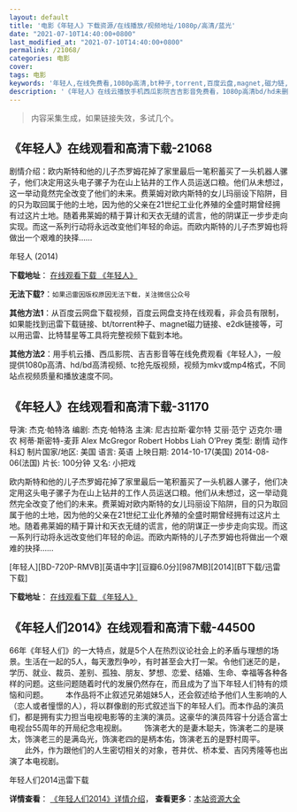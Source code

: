 ```yaml
---
layout: default
title: '电影《年轻人》下载资源/在线播放/视频地址/1080p/高清/蓝光'
date: "2021-07-10T14:40:00+0800"
last_modified_at: "2021-07-10T14:40:00+0800"
permalink: /21068/
categories: 电影
cover:
tags: 电影
keywords: '年轻人,在线免费看,1080p高清,bt种子,torrent,百度云盘,magnet,磁力链,迅雷下载资源'
description: '《年轻人》在线云播放手机西瓜影院吉吉影音免费看，1080p高清bd/hd未删减完整版和tc抢先枪版，mkv/mp4格式，附带bt/torrent种子、magnet/磁力链、百度云盘、网盘资源迅雷下载链接'
---
```


>内容采集生成，如果链接失效，多试几个。


## 《年轻人》在线观看和高清下载-21068

剧情介绍：欧内斯特和他的儿子杰罗姆花掉了家里最后一笔积蓄买了一头机器人骡子，他们决定用这头电子骡子为在山上钻井的工作人员运送口粮。他们从未想过，这一举动竟然完全改变了他们的未来。费莱姆对欧内斯特的女儿玛丽设下陷阱，目的只为取回属于他的土地，因为他的父亲在21世纪工业化养殖的全盛时期曾经拥有过这片土地。随着弗莱姆的精于算计和天衣无缝的谎言，他的阴谋正一步步走向实现。而这一系列行动将永远改变他们年轻的命运。而欧内斯特的儿子杰罗姆也将做出一个艰难的抉择……


年轻人 (2014)

**下载地址**： [在线观看下载 《年轻人》](https://www.btbtdy.me/btdy/dy1485.html) 


**无法下载?**：`如果迅雷因版权原因无法下载，关注微信公众号 `

**其他方法1**：从百度云网盘下载视频，百度云网盘支持在线观看，非会员有限制，如果能找到迅雷下载链接、bt/torrent种子、magnet磁力链接、e2dk链接等，可以用迅雷、比特彗星等工具将完整视频下载到本地。

**其他方法2**：用手机云播、西瓜影院、吉吉影音等在线免费观看《年轻人》，一般提供1080p高清、hd/bd高清视频、tc抢先版视频，视频为mkv或mp4格式，不同站点视频质量和播放速度不同。


## 《年轻人》在线观看和高清下载-31170

导演: 杰克·帕特洛 编剧: 杰克·帕特洛 主演: 尼古拉斯·霍尔特 艾丽·范宁 迈克尔·珊农 柯蒂·斯密特-麦菲 Alex McGregor Robert Hobbs Liah O’Prey 类型: 剧情 动作 科幻 制片国家/地区: 美国 语言: 英语 上映日期: 2014-10-17(美国) 2014-08-06(法国) 片长: 100分钟 又名: 小把戏

欧内斯特和他的儿子杰罗姆花掉了家里最后一笔积蓄买了一头机器人骡子，他们决定用这头电子骡子为在山上钻井的工作人员运送口粮。他们从未想过，这一举动竟然完全改变了他们的未来。费莱姆对欧内斯特的女儿玛丽设下陷阱，目的只为取回属于他的土地，因为他的父亲在21世纪工业化养殖的全盛时期曾经拥有过这片土地。随着弗莱姆的精于算计和天衣无缝的谎言，他的阴谋正一步步走向实现。而这一系列行动将永远改变他们年轻的命运。而欧内斯特的儿子杰罗姆也将做出一个艰难的抉择……


[年轻人][BD-720P-RMVB][英语中字][豆瓣6.0分][987MB][2014][BT下载/迅雷下载]

**下载地址**： [在线观看下载 《年轻人》](https://www.btdx8.com/torrent/young_ones_2014.html) 


## 《年轻人们2014》在线观看和高清下载-44500

66年《年轻人们》的一大特点，就是5个人在热烈议论社会上的矛盾与理想的场景。生活在一起的5人，每天激烈争吵，有时甚至会大打一架。令他们迷茫的是，学历、就业、裁员、差别、孤独、朋友、梦想、恋爱、结婚、生命、幸福等各种各样的问题。这些问题随着时代的发展仍然存在，而且成为了当下年轻人们特有的烦恼和问题。 　　本作品将不止叙述兄弟姐妹5人，还会叙述给予他们人生影响的人（恋人或者憧憬的人），将以群像剧的形式叙述当下的年轻人们。而本作品的演员们，都是拥有实力担当电视电影等的主演的演员。这豪华的演员阵容十分适合富士电视台55周年的开局纪念电视剧。 　　饰演老大的是妻木聪夫，饰演老二的是瑛太，饰演老三的是满岛光，饰演老四的是柄本佑，饰演老五的是野村周平。 　　此外，作为跟他们的人生密切相关的对象，苍井优、桥本爱、吉冈秀隆等也出演了本电视剧。<!---剧情end--->


年轻人们2014迅雷下载

**详情查看**： [《年轻人们2014》详情介绍](/movie/44500/)， **查看更多**：[本站资源大全](/movie/t/all/)

